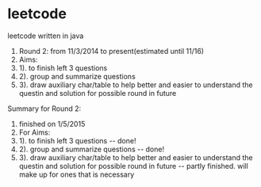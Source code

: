 leetcode
========

leetcode written in java

1. Round 2: from 11/3/2014 to present(estimated until 11/16)
2. Aims: 
3.  1). to finish left 3 questions
4.  2). group and summarize questions
5.  3). draw auxiliary char/table to help better and easier to understand the questin and solution for possible round in future 


Summary for Round 2:
1. finished on 1/5/2015
2. For Aims:
3.  1). to finish left 3 questions -- done!
4.  2). group and summarize questions -- done!
5.  3). draw auxiliary char/table to help better and easier to understand the questin and solution for possible round in future -- partly finished. will make up for ones that is necessary
